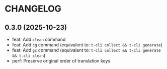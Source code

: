 # CHANGELOG

## 0.3.0 (2025-10-23)
- feat: Add `clean` command
- feat: Add `cg` command (equivalent to: `t-cli collect && t-cli generate`)
- feat: Add `gc` command (equivalent to: `t-cli collect && t-cli generate && t-cli clean`)
- perf: Preserve original order of translation keys
